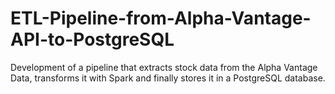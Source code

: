 # ETL-Pipeline-from-Alpha-Vantage-API-to-PostgreSQL
Development of a pipeline that extracts stock data from the Alpha Vantage Data, transforms it with Spark and finally stores it in a PostgreSQL database.
